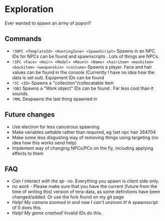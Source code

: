# Exploration
Ever wanted to spawn an army of popori?

## Commands
* `!SNPC <TemplateId> <HuntingZone> <SpawnScript>` Spawns in an NPC. IDs for NPCs can be found <here> and spawnscripts <here>. Lots of things are NPCs.
* `!SPC <Face> <Hair> <Model> <Mount> <Name> <hairitem> <maskitem> <backitem> <weaponskin> <costume>` Spawns a player. Face and hair values can be found in the console (Currently I have no idea how the data is set out). Equipment IDs can be found <here>
* `!SC <ID>` Spawns a "collection"/collecatable item
* `!OBJ` Spawns a "Work object" IDs can be found <here>. Far less cool than it sounds.
* `!RML` Despawns the last thing spawned in

## Future changes
* Use electron for less cancerous spawning
* Make variables settable rather than required, eg !set npc hair 264704
* Make some less disgusting way of removing things using targeting (no idea how this works send help)
* Implement way of changing NPCs/PCs on the fly, including applying effects to them

## FAQ
* *Can I interact with the sp-* no. Everything you spawn is client side only.
* *no work* - Please make sure that you have the current (future from the time of writing this) version of tera-data, as some definitions have been changed/added. Or use the fork found on my git page
* *Help! My camera zoomed in and now I can't unzoom it!* A spawnscript of 0 does this.
* *Help! My game crashed!* Invalid IDs do this.
